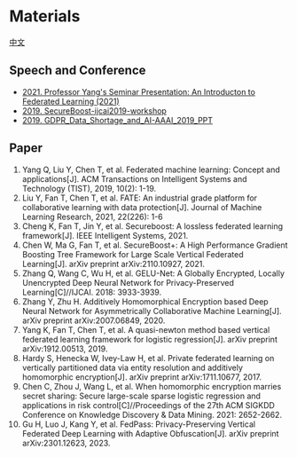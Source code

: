 # Materials

[中文](./README.zh.md)

## Speech and Conference

- [2021. Professor Yang's Seminar Presentation: An Introducton to Federated Learning (2021)](杨强教授：2021联邦学习专题研讨会.pdf)
- [2019. SecureBoost-ijcai2019-workshop](SecureBoost-ijcai2019-workshop.pdf)
- [2019. GDPR_Data_Shortage_and_AI-AAAI_2019_PPT](GDPR_Data_Shortage_and_AI-AAAI_2019_PPT.pdf)


## Paper
1. Yang Q, Liu Y, Chen T, et al. Federated machine learning: Concept and applications[J]. ACM Transactions on Intelligent Systems and Technology (TIST), 2019, 10(2): 1-19.
2. Liu Y, Fan T, Chen T, et al. FATE: An industrial grade platform for collaborative learning with data protection[J]. Journal of Machine Learning Research, 2021, 22(226): 1-6
3. Cheng K, Fan T, Jin Y, et al. Secureboost: A lossless federated learning framework[J]. IEEE Intelligent Systems, 2021.
4. Chen W, Ma G, Fan T, et al. SecureBoost+: A High Performance Gradient Boosting Tree Framework for Large Scale Vertical Federated Learning[J]. arXiv preprint arXiv:2110.10927, 2021.
5. Zhang Q, Wang C, Wu H, et al. GELU-Net: A Globally Encrypted, Locally Unencrypted Deep Neural Network for Privacy-Preserved Learning[C]//IJCAI. 2018: 3933-3939.
6. Zhang Y, Zhu H. Additively Homomorphical Encryption based Deep Neural Network for Asymmetrically Collaborative Machine Learning[J]. arXiv preprint arXiv:2007.06849, 2020.
7. Yang K, Fan T, Chen T, et al. A quasi-newton method based vertical federated learning framework for logistic regression[J]. arXiv preprint arXiv:1912.00513, 2019.
8. Hardy S, Henecka W, Ivey-Law H, et al. Private federated learning on vertically partitioned data via entity resolution and additively homomorphic encryption[J]. arXiv preprint arXiv:1711.10677, 2017.
9. Chen C, Zhou J, Wang L, et al. When homomorphic encryption marries secret sharing: Secure large-scale sparse logistic regression and applications in risk control[C]//Proceedings of the 27th ACM SIGKDD Conference on Knowledge Discovery & Data Mining. 2021: 2652-2662.
10. Gu H, Luo J, Kang Y, et al. FedPass: Privacy-Preserving Vertical Federated Deep Learning with Adaptive Obfuscation[J]. arXiv preprint arXiv:2301.12623, 2023.



